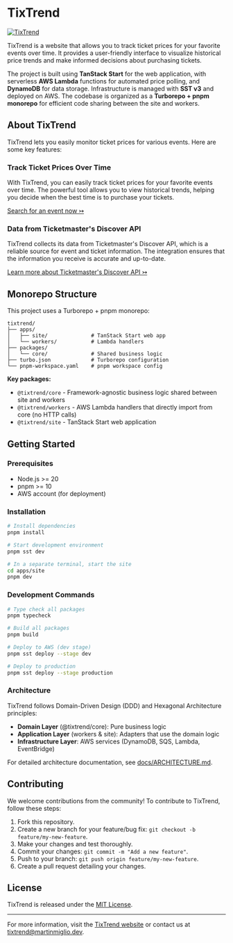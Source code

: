 # TixTrend

[![TixTrend](https://tixtrend.martinmiglio.dev/og)](https://tixtrend.martinmiglio.dev/)

TixTrend is a website that allows you to track ticket prices for your favorite events over time. It provides a user-friendly interface to visualize historical price trends and make informed decisions about purchasing tickets.

The project is built using **TanStack Start** for the web application, with serverless **AWS Lambda** functions for automated price polling, and **DynamoDB** for data storage. Infrastructure is managed with **SST v3** and deployed on AWS. The codebase is organized as a **Turborepo + pnpm monorepo** for efficient code sharing between the site and workers.

## About TixTrend

TixTrend lets you easily monitor ticket prices for various events. Here are some key features:

### Track Ticket Prices Over Time

With TixTrend, you can easily track ticket prices for your favorite events over time. The powerful tool allows you to view historical trends, helping you decide when the best time is to purchase your tickets.

[Search for an event now ↣](https://tixtrend.martinmiglio.dev/)

### Data from Ticketmaster's Discover API

TixTrend collects its data from Ticketmaster's Discover API, which is a reliable source for event and ticket information. The integration ensures that the information you receive is accurate and up-to-date.

[Learn more about Ticketmaster's Discover API ↣](https://developer.ticketmaster.com/explore/)

## Monorepo Structure

This project uses a Turborepo + pnpm monorepo:

```
tixtrend/
├── apps/
│   ├── site/              # TanStack Start web app
│   └── workers/           # Lambda handlers
├── packages/
│   └── core/              # Shared business logic
├── turbo.json             # Turborepo configuration
└── pnpm-workspace.yaml    # pnpm workspace config
```

**Key packages:**

- `@tixtrend/core` - Framework-agnostic business logic shared between site and workers
- `@tixtrend/workers` - AWS Lambda handlers that directly import from core (no HTTP calls)
- `@tixtrend/site` - TanStack Start web application

## Getting Started

### Prerequisites

- Node.js >= 20
- pnpm >= 10
- AWS account (for deployment)

### Installation

```bash
# Install dependencies
pnpm install

# Start development environment
pnpm sst dev

# In a separate terminal, start the site
cd apps/site
pnpm dev
```

### Development Commands

```bash
# Type check all packages
pnpm typecheck

# Build all packages
pnpm build

# Deploy to AWS (dev stage)
pnpm sst deploy --stage dev

# Deploy to production
pnpm sst deploy --stage production
```

### Architecture

TixTrend follows Domain-Driven Design (DDD) and Hexagonal Architecture principles:

- **Domain Layer** (@tixtrend/core): Pure business logic
- **Application Layer** (workers & site): Adapters that use the domain logic
- **Infrastructure Layer**: AWS services (DynamoDB, SQS, Lambda, EventBridge)

For detailed architecture documentation, see [docs/ARCHITECTURE.md](docs/ARCHITECTURE.md).

## Contributing

We welcome contributions from the community! To contribute to TixTrend, follow these steps:

1. Fork this repository.
2. Create a new branch for your feature/bug fix: `git checkout -b feature/my-new-feature`.
3. Make your changes and test thoroughly.
4. Commit your changes: `git commit -m "Add a new feature"`.
5. Push to your branch: `git push origin feature/my-new-feature`.
6. Create a pull request detailing your changes.

## License

TixTrend is released under the [MIT License](LICENSE).

---

For more information, visit the [TixTrend website](https://tixtrend.martinmiglio.dev/) or contact us at <tixtrend@martinmiglio.dev>.
